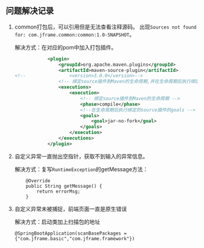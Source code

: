 ## 问题解决记录

1. common打包后，可以引用但是无法查看注释源码。 出现`Sources not found for: com.jframe.common:common:1.0-SNAPSHOT`。

   解决方式：在对应的pom中加入打包插件。

   ```xml
               <plugin>
                   <groupId>org.apache.maven.plugins</groupId>
                   <artifactId>maven-source-plugin</artifactId>
   <!--                <version>3.0.0</version>-->
                   <!-- 绑定source插件到Maven的生命周期,并在生命周期后执行绑定的source的goal -->
                   <executions>
                       <execution>
                           <!-- 绑定source插件到Maven的生命周期 -->
                           <phase>compile</phase>
                           <!--在生命周期后执行绑定的source插件的goals -->
                           <goals>
                               <goal>jar-no-fork</goal>
                           </goals>
                       </execution>
                   </executions>
               </plugin>
   ```

2. 自定义异常一直抛出空指针，获取不到输入的异常信息。

   解决方式：复写`RuntimeException`的getMessage方法：

   ```
       @Override
       public String getMessage() {
           return errorMsg;
       }
   ```

3. 自定义异常未被捕捉，前端页面一直是原生错误

   解决方式：启动类加上扫描包的地址

   ```
   @SpringBootApplication(scanBasePackages = {"com.jframe.basic","com.jframe.framework"})
   ```

   